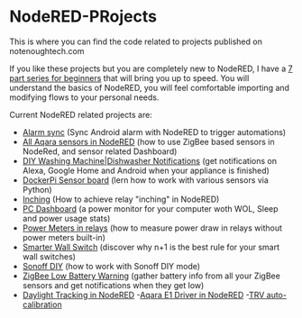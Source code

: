 
# NodeRED-PRojects
This is where you can find the code related to projects published on notenoughtech.com

If you like these projects but you are completely new to NodeRED, I have a [7 part series for beginners](https://notenoughtech.com/home-automation/why-nodered-server/) that will bring you up to speed. You will understand the basics of NodeRED, you will feel comfortable importing and modifying flows to your personal needs.

Current NodeRED related projects are:

 - [Alarm sync](https://notenoughtech.com/tasker/how-to-sync-android-alarm-with-nodered/) (Sync Android alarm with NodeRED to trigger automations)
 - [All Aqara sensors in NodeRED](https://notenoughtech.com/home-automation/all-aqara-sensors-in-nodered/) (how to use ZigBee based sensors in NodeRed, and sensor related Dashboard)
 - [DIY Washing Machine|Dishwasher Notifications](https://notenoughtech.com/home-automation/smarting-up-comfee-miniplus-dishwasher/) (get notifications on Alexa, Google Home and Android when your appliance is finished)
 - [DockerPi Sensor board](https://notenoughtech.com/raspberry-pi/dockerpi-sensor-hub/)  (lern how to work with various sensors via Python)
 - [Inching](https://notenoughtech.com/home-automation/inching/) (How to achieve relay "inching" in NodeRED)
 - [PC Dashboard](https://notenoughtech.com/home-automation/pc-dashboard-using-netio-power-cables/) (a power monitor for your computer woth WOL, Sleep and power usage stats)
 - [Power Meters in relays](https://notenoughtech.com/home-automation/how-to-use-aqara-t1-with-zigbee2mqtt/) (how to measure power draw in relays without power meters built-in)
 - [Smarter Wall Switch](https://notenoughtech.com/home-automation/creating-a-smarter-light-switch/) (discover why n+1 is the best rule for your smart wall switches)
 - [Sonoff DIY](https://notenoughtech.com/home-automation/is-sonoff-diy-2-0-better/) (how to work with Sonoff DIY mode)
 - [ZigBee Low Battery Warning](https://notenoughtech.com/home-automation/zigbee-low-battery-warning/) (gather battery info from all your ZigBee sensors and get notifications when they get low)
 - [Daylight Tracking in NodeRED](https://notenoughtech.com/home-automation/nodered-sun-and-time/)
 -[Aqara E1 Driver in NodeRED](https://notenoughtech.com/home-automation/aqara-roller-shade-driver-e1-zigbee2mqtt/)
 -[TRV auto-calibration]()
